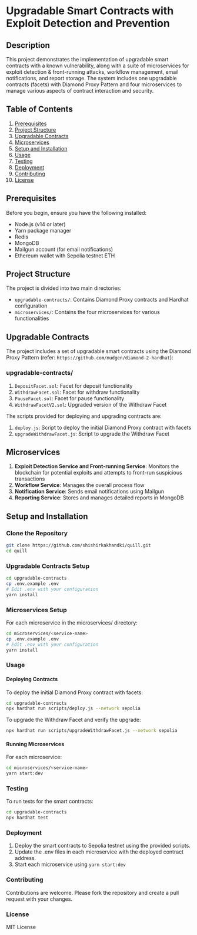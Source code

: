 # Upgradable Smart Contracts with Exploit Detection and Prevention

## Description

This project demonstrates the implementation of upgradable smart contracts with a known vulnerability, along with a suite of microservices for exploit detection & front-running attacks, workflow management, email notifications, and report storage. The system includes one upgradable contracts (facets) with Diamond Proxy Pattern and four microservices to manage various aspects of contract interaction and security.

## Table of Contents

1. [Prerequisites](#prerequisites)
2. [Project Structure](#project-structure)
3. [Upgradable Contracts](#upgradable-contracts)
4. [Microservices](#microservices)
5. [Setup and Installation](#setup-and-installation)
6. [Usage](#usage)
7. [Testing](#testing)
8. [Deployment](#deployment)
9. [Contributing](#contributing)
10. [License](#license)

## Prerequisites

Before you begin, ensure you have the following installed:

- Node.js (v14 or later)
- Yarn package manager
- Redis
- MongoDB
- Mailgun account (for email notifications)
- Ethereum wallet with Sepolia testnet ETH

## Project Structure

The project is divided into two main directories:

- `upgradable-contracts/`: Contains Diamond Proxy contracts and Hardhat configuration
- `microservices/`: Contains the four microservices for various functionalities

## Upgradable Contracts

The project includes a set of upgradable smart contracts using the Diamond Proxy Pattern (refer: `https://github.com/mudgen/diamond-2-hardhat`):

### upgradable-contracts/

1. `DepositFacet.sol`: Facet for deposit functionality
2. `WithdrawFacet.sol`: Facet for withdraw functionality
3. `PauseFacet.sol`: Facet for pause functionality
4. `WithdrawFacetV2.sol`: Upgraded version of the Withdraw Facet

The scripts provided for deploying and upgrading contracts are:

1. `deploy.js`: Script to deploy the initial Diamond Proxy contract with facets
2. `upgradeWithdrawFacet.js`: Script to upgrade the Withdraw Facet

## Microservices

1. **Exploit Detection Service and Front-running Service**: Monitors the blockchain for potential exploits and attempts to front-run suspicious transactions
2. **Workflow Service**: Manages the overall process flow
3. **Notification Service**: Sends email notifications using Mailgun
4. **Reporting Service**: Stores and manages detailed reports in MongoDB

## Setup and Installation

### Clone the Repository

```bash
git clone https://github.com/shishirkakhandki/quill.git
cd quill
```

### Upgradable Contracts Setup

```bash
cd upgradable-contracts
cp .env.example .env
# Edit .env with your configuration
yarn install
```

### Microservices Setup

For each microservice in the microservices/ directory:

```bash
cd microservices/<service-name>
cp .env.example .env
# Edit .env with your configuration
yarn install
```

### Usage

#### Deploying Contracts

To deploy the initial Diamond Proxy contract with facets:

```bash
cd upgradable-contracts
npx hardhat run scripts/deploy.js --network sepolia
```

To upgrade the Withdraw Facet and verify the upgrade:

```bash
npx hardhat run scripts/upgradeWithdrawFacet.js --network sepolia
```

#### Running Microservices

For each microservice:

```bash
cd microservices/<service-name>
yarn start:dev
```
### Testing
To run tests for the smart contracts:

```bash
cd upgradable-contracts
npx hardhat test
```

### Deployment

1. Deploy the smart contracts to Sepolia testnet using the provided scripts.
2. Update the .env files in each microservice with the deployed contract address.
3. Start each microservice using `yarn start:dev`

### Contributing

Contributions are welcome. Please fork the repository and create a pull request with your changes.

### License

MIT License





